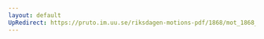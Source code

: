 ```yaml
---
layout: default
UpRedirect: https://pruto.im.uu.se/riksdagen-motions-pdf/1868/mot_1868__ak__27.pdf
---
```

